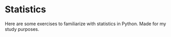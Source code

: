 # Statistics

Here are some exercises to familiarize with statistics in Python. Made for my study purposes.
